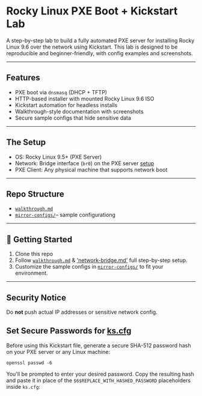 # Rocky Linux PXE Boot + Kickstart Lab

A step-by-step lab to build a fully automated PXE server for installing Rocky Linux 9.6 over the network using Kickstart. This lab is designed to be reproducible and beginner-friendly, with config examples and screenshots.

---

## Features
- PXE boot via `dnsmasq` (DHCP + TFTP)
- HTTP-based installer with mounted Rocky Linux 9.6 ISO
- Kickstart automation for headless installs
- Walkthrough-style documentation with screenshots
- Secure sample configs that hide sensitive data

---

##  The Setup
- OS: Rocky Linux 9.5+ (PXE Server)
- Network: Bridge interface (`br0`) on the PXE server [setup](https://github.com/Bnwokoma/rocky-pxe-kickstart-lab/blob/main/network-bridge/setup-bridge.md)
- PXE Client: Any physical machine that supports network boot

---

## Repo Structure
- [`walkthrough.md`](https://github.com/Bnwokoma/rocky-pxe-kickstart-lab/blob/main/walkthrough.md)  
- [`mirror-configs/`](https://github.com/Bnwokoma/rocky-pxe-kickstart-lab/tree/main/mirror-configs)– sample configurationg


---

## 🧰 Getting Started
1. Clone this repo
2. Follow [`walkthrough.md`](https://github.com/Bnwokoma/rocky-pxe-kickstart-lab/blob/main/walkthrough.md) & ['network-bridge.md'](https://github.com/Bnwokoma/rocky-pxe-kickstart-lab/tree/main/network-bridge) full step-by-step setup.
3. Customize the sample configs in [`mirror-configs/`](https://github.com/Bnwokoma/rocky-pxe-kickstart-lab/tree/main/mirror-configs) to fit your environment.

---

## Security Notice
Do **not** push actual IP addresses or sensitive network config.


## Set Secure Passwords for [ks.cfg](https://github.com/Bnwokoma/rocky-pxe-kickstart-lab/blob/main/mirror-configs/ks.cfg.sample)

Before using this Kickstart file, generate a secure SHA-512 password hash on your PXE server or any Linux machine:

```
openssl passwd -6
```

You'll be prompted to enter your desired password. Copy the resulting hash and paste it in place of the `$6$REPLACE_WITH_HASHED_PASSWORD` placeholders inside `ks.cfg`:
